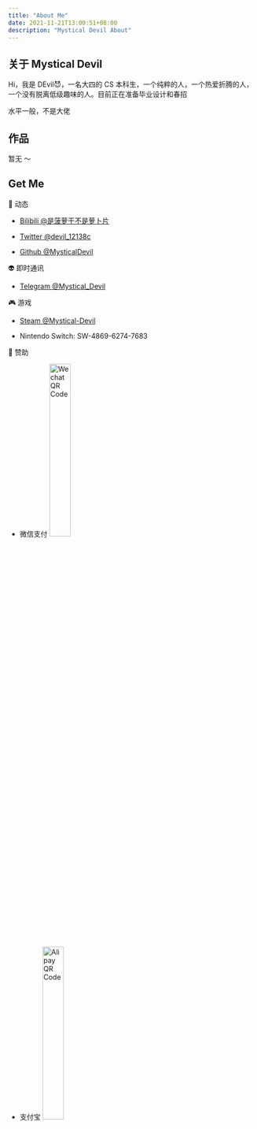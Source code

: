 ```yaml
---
title: "About Me"
date: 2021-11-21T13:00:51+08:00
description: "Mystical Devil About"
---
```


## 关于 Mystical Devil

Hi，我是 DEvil😈，一名大四的 CS 本科生，一个纯粹的人，一个热爱折腾的人，一个没有脱离低级趣味的人。目前正在准备毕业设计和春招

水平一般，不是大佬

## 作品

暂无 ～

## Get Me

:robot: 动态

- [Bilibili @是菠萝干不是萝卜片](https://space.bilibili.com/10997055?spm_id_from=333.1007.0.0)

- [Twitter @devil_12138c](https://twitter.com/devil_12138c)

- [Github @MysticalDevil](https://github.com/MysticalDevil)

:alien: 即时通讯

- [Telegram @Mystical_Devil](https://t.me/Mystical_Devil)

:video_game: 游戏

- [Steam @Mystical-Devil](https://steamcommunity.com/profiles/76561198975345211/)

- Nintendo Switch: SW-4869-6274-7683

:meat_on_bone: 赞助

- 微信支付
  <img src="/images/wechat_reward_qrcode.png" width="30%" height="30%" alt="Wechat QR Code"/>

- 支付宝
  <img src="/images/alipay-qr-code.jpg" width="30%" height="30%" alt="Alipay QR Code"/>
